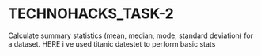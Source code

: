 # TECHNOHACKS_TASK-2
Calculate summary statistics (mean, median, mode, standard deviation) for a dataset.
HERE i ve used titanic datestet to perform basic stats
